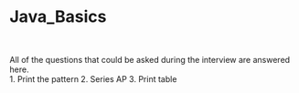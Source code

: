 # Java_Basics
<br>
 <p> All of the questions that could be asked during the interview are answered here.<br> 
 1. Print the pattern
 2. Series AP
 3. Print table 
 </p>
